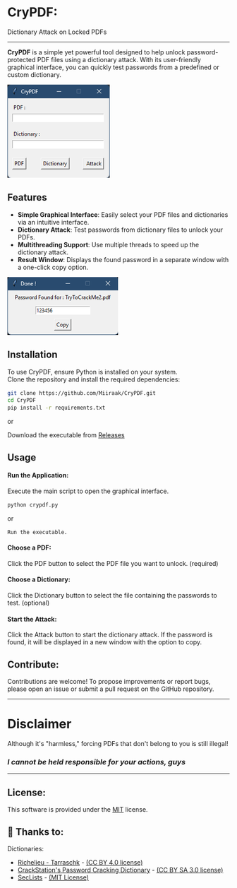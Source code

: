 # CryPDF: 
Dictionary Attack on Locked PDFs

---

**CryPDF** is a simple yet powerful tool designed to help unlock password-protected PDF files using a dictionary attack. With its user-friendly graphical interface, you can quickly test passwords from a predefined or custom dictionary.

![Screenshot of the interface](https://github.com/Miiraak/CryPDF/blob/master/Images/img.png)

## Features

- **Simple Graphical Interface**: Easily select your PDF files and dictionaries via an intuitive interface.
- **Dictionary Attack**: Test passwords from dictionary files to unlock your PDFs.
- **Multithreading Support**: Use multiple threads to speed up the dictionary attack.
- **Result Window**: Displays the found password in a separate window with a one-click copy option.

![Screenshot of the result window](https://github.com/Miiraak/CryPDF/blob/master/Images/imgDone.png)

## Installation

To use CryPDF, ensure Python is installed on your system.  
Clone the repository and install the required dependencies:

```bash
git clone https://github.com/Miiraak/CryPDF.git
cd CryPDF
pip install -r requirements.txt
```
or

Download the executable from [Releases](https://github.com/Miiraak/CryPDF/releases)

## Usage
#### Run the Application:
Execute the main script to open the graphical interface. <br>
```bash
python crypdf.py
```
or
```
Run the executable.
```

#### Choose a PDF:
Click the PDF button to select the PDF file you want to unlock. (required)

#### Choose a Dictionary:
Click the Dictionary button to select the file containing the passwords to test. (optional)

#### Start the Attack:
Click the Attack button to start the dictionary attack. If the password is found, it will be displayed in a new window with the option to copy.

## Contribute:
Contributions are welcome! To propose improvements or report bugs, please open an issue or submit a pull request on the GitHub repository.

---

# Disclaimer
Although it's "harmless," forcing PDFs that don't belong to you is still illegal!
### _I cannot be held responsible for your actions, guys_

---

## License:
This software is provided under the [MIT](https://github.com/Miiraak/CryPDF/blob/master/LICENSE) license.

## :sparkling_heart: Thanks to:

Dictionaries:

- [Richelieu - Tarraschk](https://github.com/tarraschk/richelieu) - [(CC BY 4.0 license)](https://creativecommons.org/licenses/by/4.0/)
- [CrackStation's Password Cracking Dictionary](https://crackstation.net/crackstation-wordlist-password-cracking-dictionary.htm) - [(CC BY SA 3.0 license)](https://creativecommons.org/licenses/by-sa/3.0/deed.en)
- [SecLists](https://github.com/danielmiessler/SecLists/tree/master/Passwords) - [(MIT License)](https://github.com/danielmiessler/SecLists/blob/master/LICENSE)

